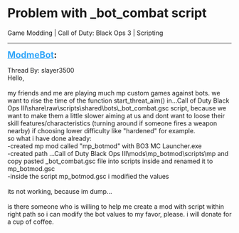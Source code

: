 # Problem with _bot_combat script
Game Modding | Call of Duty: Black Ops 3 | Scripting

---
<strong style="font-size: 1.4em;"><span style="text-decoration: underline;text-decoration-color: #34a7f9;"><span style="color:#34a7f9;">ModmeBot</span></span>:</strong>

<p>Thread By: slayer3500<br />Hello,<br /> <br />my friends and me are playing much mp custom games against bots. we want to rise the time of the function start_threat_aim() in...Call of Duty Black Ops III\share\raw\scripts\shared\bots\_bot_combat.gsc script, because we want to make them a little slower aiming at us and dont want to loose their skill features/characteristics (turning around if someone fires a weapon nearby) if choosing lower difficulty like &quot;hardened&quot; for example.<br />so what i have done already:<br />-created mp mod called &quot;mp_botmod&quot; with BO3 MC Launcher.exe<br />-created path ...Call of Duty Black Ops III\mods\mp_botmod\scripts\mp and copy pasted _bot_combat.gsc file into scripts inside and renamed it to mp_botmod.gsc<br />-inside the script mp_botmod.gsc i modified the values<br /> <br />its not working, because im dump...<br /> <br />is there someone who is willing to help me create a mod with script within right path so i can modify the bot values to my favor, please. i will donate for a cup of coffee.</p>
